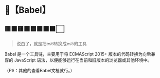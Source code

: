 # 🐽【Babel】

## 🟥🟧🟨🟩🟦🟪🟫⬛⬜

>说白了，就是把es6转换成es5的工具  

Babel 是一个工具链，主要用于将 ECMAScript 2015+ 版本的代码转换为向后兼容的 JavaScript 语法，以便能够运行在当前和旧版本的浏览器或其他环境中。

（PS：其他的查看Babel文档就行。）
